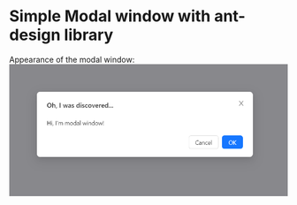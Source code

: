 # Simple Modal window with ant-design library

Appearance of the modal window: 
![Alt text image](image.png)